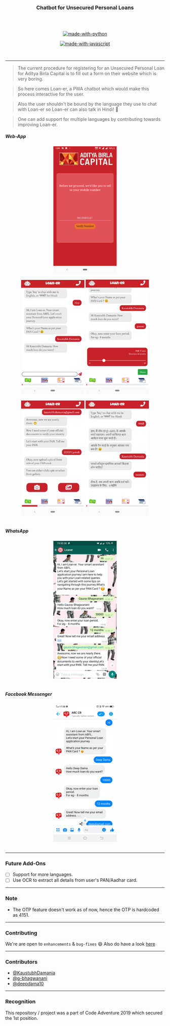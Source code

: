 <h3 align="center">Chatbot for Unsecured Personal Loans</h3>
<br>
<br>
<div align="center">


[![made-with-python](https://forthebadge.com/images/badges/made-with-python.svg)](https://www.python.org/)

[![made-with-javascript](https://forthebadge.com/images/badges/made-with-javascript.svg)](https://www.javascript.org/)


<br>
</div>

------------------------------------------

> The current procedure for registering for an Unsecured Personal Loan for Aditya Birla Capital is to fill out a form on their website which is very boring.

> So here comes Loan-er, a PWA chatbot which would make this process interactive for the user.

> Also the user shouldn't be bound by the language they use to chat with Loan-er so Loan-er can also talk in Hindi! 🤩

> One can add support for multiple languages by contributing towards improving Loan-er.

##### Web-App

<div align="center">
<img src="./assets/login.png" width=200px/>
<!-- <img src="./assets/otp.png" width=200px/> -->
<br/><br/>
</div>

<div align="center">
<img src="./assets/welcome.png" width=200px/>
<img src="./assets/slider.png" width=200px/>
<br/><br/>
</div>


<div align = "center">

<img src="./assets/picker.png" width=200px/>
<img src="./assets/hindi.png" width=200px/>
<br/><br/>
</div>

<!-- <div align = "center">

<br/><br/>
</div> -->

##### WhatsApp
<div align = "center">
<img src="./assets/whatsapp.jpeg" width=200px />
<br/><br/>

</div>

##### Facebook Messenger
<div align = "center">
<img src="./assets/fb.jpeg" width=200px/>
<br/><br/>

</div>



------------------------------------------

### Future Add-Ons

- [ ] Support for more languages.
- [ ] Use OCR to extract all details from user's PAN/Aadhar card.

------------------------------------------

### Note

- The OTP feature doesn't work as of now, hence the OTP is hardcoded as 4151.

------------------------------------------
### Contributing

 We're are open to `enhancements` & `bug-fixes` :smile: Also do have a look [here](./CONTRIBUTING.md)

------------------------------------------
### Contributors

- [@KaustubhDamania](https://github.com/KaustubhDamania)
- [@g-bhagwanani](https://github.com/g-bhagwanani)
- [@deepdama10](https://github.com/deepdama10)


------------------------------------------

### Recognition

 This repository / project was a part of Code Adventure 2019 which secured the 1st position.
